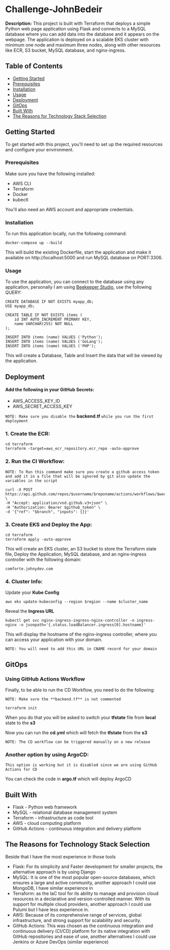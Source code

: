 # Challenge-JohnBedeir

**Description:** This project is built with Terraform that deploys a simple Python web page application using Flask and connects to a MySQL database where you can add data into the database and it appears on the webpage. The application is deployed on a scalable EKS cluster with minimum one node and maximum three nodes, along with other resources like ECR, S3 bucket, MySQL database, and nginx-ingress.

## Table of Contents

- [Getting Started](#getting-started)
- [Prerequisites](#prerequisites)
- [Installation](#installation)
- [Usage](#usage)
- [Deployment](#deployment)
- [GitOps](#gitops)
- [Built With](#built-with)
- [The Reasons for Technology Stack Selection](#the-reasons-for-technology-stack-selection)

## Getting Started

To get started with this project, you'll need to set up the required resources and configure your environment.

### Prerequisites

Make sure you have the following installed:

- AWS CLI
- Terraform
- Docker
- kubectl

You'll also need an AWS account and appropriate credentials.

### Installation

To run this application locally, run the following command:

```
docker-compose up --build
```

This will build the existing Dockerfile, start the application and make it available on http://localhost:5000 and run MySQL database on PORT:3306.

### Usage

To use the application, you can connect to the database using any application, personally I am using [Beekeeper Studio](https://www.beekeeperstudio.io/), use the following QUERY:

```
CREATE DATABASE IF NOT EXISTS myapp_db;
USE myapp_db;

CREATE TABLE IF NOT EXISTS items (
    id INT AUTO_INCREMENT PRIMARY KEY,
    name VARCHAR(255) NOT NULL
);

INSERT INTO items (name) VALUES ('Python');
INSERT INTO items (name) VALUES ('GoLang');
INSERT INTO items (name) VALUES ('PHP');
```

This will create a Database, Table and Insert the data that will be viewed by the application.

## Deployment

#### Add the following in your GitHub Secrets:

- AWS_ACCESS_KEY_ID
- AWS_SECRET_ACCESS_KEY

`NOTE: Make sure you disable the` **backend.tf** `while you run the first deployment`

### 1. Create the ECR:

```
cd terraform
terraform -target=aws_ecr_repository.ecr_repo -auto-approve
```

### 2. Run the CI Workflow:

`NOTE: To Run this command make sure you create a github access token and add it in a file that will be ignored by git also update the variables in the script`

```
curl -X POST https://api.github.com/repos/$username/$reponame/actions/workflows/$workflow_id/dispatches \
-H "Accept: application/vnd.github.v3+json" \
-H "Authorization: Bearer $github_token" \
-d '{"ref": "$branch", "inputs": {}}'
```

### 3. Create EKS and Deploy the App:

```
cd terraform
terraform apply -auto-approve
```

This will create an EKS cluster, an S3 bucket to store the Terraform state file, Deploy the Application, MySQL database, and an nginx-ingress controller with the following domain:

```
comforte.johnydev.com
```

### 4. Cluster Info:

Update your **Kube Config**

```
aws eks update-kubeconfig --region $region --name $cluster_name
```

Reveal the **Ingress URL**

```
kubectl get svc nginx-ingress-ingress-nginx-controller -n ingress-nginx -o jsonpath='{.status.loadBalancer.ingress[0].hostname}'
```

This will display the hostname of the nginx-ingress controller, where you can access your application with your domain.

`NOTE: You will need to add this URL in CNAME record for your domain`

## GitOps

### Using GitHub Actions Workflow

Finally, to be able to run the CD Workflow, you need to do the following:

`NOTE: Make sure the **backend.tf** is not commented`

```
terraform init
```

When you do that you will be asked to switch your **tfstate** file from **local** state to the **s3**

Now you can run the **cd.yml** which will fetch the **tfstate** from the **s3**

`NOTE: The CD workflow can be triggered manually on a new release`

### Another option by using ArgoCD:

`This option is working but it is disabled since we are using GitHub Actions for CD`

You can check the code in **argo.tf** which will deploy ArgoCD

## Built With

- Flask - Python web framework
- MySQL - relational database management system
- Terraform - infrastructure as code tool
- AWS - cloud computing platform
- GitHub Actions - continuous integration and delivery platform

## The Reasons for Technology Stack Selection

Beside that I have the most experience in those tools

- Flask: For its simplicity and Faster development for smaller projects, the alternative approach is by using Django
- MySQL: It is one of the most popular open-source databases, which ensures a large and active community, another approach I could use MongoDB, I have similar experience in
- Terraform: as the IaC tool for its ability to manage and provision cloud resources in a declarative and version-controlled manner. With its support for multiple cloud providers, another approach I could use Pulumi but I have less experience in.
- AWS: Because of its comprehensive range of services, global infrastructure, and strong support for scalability and security.
- GitHub Actions: This was chosen as the continuous integration and continuous delivery (CI/CD) platform for its native integration with GitHub repositories and ease of use, another alternatives I could use Jenkins or Azure DevOps (similar experience)
